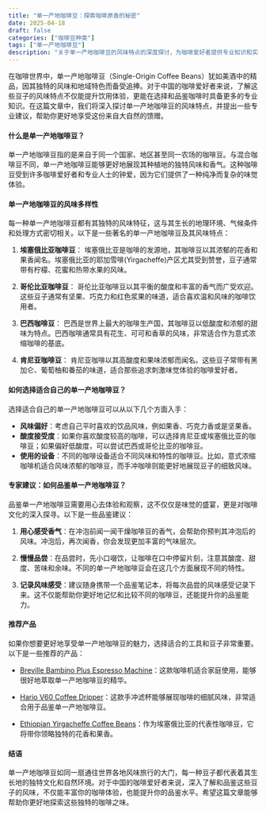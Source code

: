 ```yaml
---
title: "单一产地咖啡豆：探索咖啡原香的秘密"
date: 2025-04-18
draft: false
categories: ["咖啡豆种类"]
tags: ["单一产地咖啡豆"]
description: "关于单一产地咖啡豆的风味特点的深度探讨，为咖啡爱好者提供专业知识和实用指南。"
---
```


在咖啡世界中，单一产地咖啡豆（Single-Origin Coffee Beans）犹如美酒中的精品，因其独特的风味和地域特色而备受追捧。对于中国的咖啡爱好者来说，了解这些豆子的风味特点不仅能提升饮用体验，更能在选择和品鉴咖啡时具备更多的专业知识。在这篇文章中，我们将深入探讨单一产地咖啡豆的风味特点，并提出一些专业建议，帮助你更好地享受这份来自大自然的馈赠。

#### 什么是单一产地咖啡豆？

单一产地咖啡豆指的是来自于同一个国家、地区甚至同一农场的咖啡豆。与混合咖啡豆不同，单一产地咖啡豆能够更好地展现其种植地的独特风味和香气。这种咖啡豆受到许多咖啡爱好者和专业人士的钟爱，因为它们提供了一种纯净而复杂的味觉体验。

#### 单一产地咖啡豆的风味多样性

每一种单一产地咖啡豆都有其独特的风味特征，这与其生长的地理环境、气候条件和处理方式密切相关。以下是一些著名的单一产地咖啡豆及其风味特点：

1. **埃塞俄比亚咖啡豆**：
   埃塞俄比亚是咖啡的发源地，其咖啡豆以其浓郁的花香和果香闻名。埃塞俄比亚的耶加雪啡(Yirgacheffe)产区尤其受到赞誉，豆子通常带有柠檬、花蜜和热带水果的风味。

2. **哥伦比亚咖啡豆**：
   哥伦比亚咖啡豆以其平衡的酸度和丰富的香气而广受欢迎。这些豆子通常有坚果、巧克力和红色浆果的味道，适合喜欢温和风味的咖啡饮用者。

3. **巴西咖啡豆**：
   巴西是世界上最大的咖啡生产国，其咖啡豆以低酸度和浓郁的甜味为特点。巴西咖啡通常具有花生、可可和香草的风味，非常适合作为意式浓缩咖啡的基底。

4. **肯尼亚咖啡豆**：
   肯尼亚咖啡以其高酸度和果味浓郁而闻名。这些豆子常带有黑加仑、葡萄柚和番茄的味道，适合那些追求刺激味觉体验的咖啡爱好者。

#### 如何选择适合自己的单一产地咖啡豆？

选择适合自己的单一产地咖啡豆可以从以下几个方面入手：

- **风味偏好**：考虑自己平时喜欢的饮品风味，例如果香、巧克力香或是坚果香。
- **酸度接受度**：如果你喜欢酸度较高的咖啡，可以选择肯尼亚或埃塞俄比亚的咖啡豆；如果偏好低酸度，可以尝试巴西或哥伦比亚的咖啡豆。
- **使用的设备**：不同的咖啡设备适合不同风味和特性的咖啡豆。比如，意式浓缩咖啡机适合风味浓郁的咖啡豆，而手冲咖啡则能更好地展现豆子的细致风味。

#### 专家建议：如何品鉴单一产地咖啡豆？

品鉴单一产地咖啡豆需要用心去体验和观察，这不仅仅是味觉的盛宴，更是对咖啡文化的深入探寻。以下是一些品鉴建议：

1. **用心感受香气**：在冲泡前闻一闻干燥咖啡豆的香气，会帮助你预判其冲泡后的风味。冲泡后，再次闻香，你会发现更加丰富的气味层次。

2. **慢慢品尝**：在品尝时，先小口啜饮，让咖啡在口中停留片刻，注意其酸度、甜度、苦味和余味。不同的单一产地咖啡豆会在这几个方面展现不同的特性。

3. **记录风味感受**：建议随身携带一个品鉴笔记本，将每次品尝的风味感受记录下来。这不仅能帮助你更好地记忆和比较不同的咖啡豆，还能提升你的品鉴能力。

#### 推荐产品

如果你想要更好地享受单一产地咖啡豆的魅力，选择适合的工具和豆子非常重要。以下是一些推荐的产品：

- [Breville Bambino Plus Espresso Machine](https://www.amazon.com/s?k=Breville%20Bambino%20Plus%20Espresso%20Machine&tag=coffeeprism-20)：这款咖啡机适合家庭使用，能够很好地萃取单一产地咖啡豆的精华。

- [Hario V60 Coffee Dripper](https://www.amazon.com/s?k=Hario%20V60%20Coffee%20Dripper&tag=coffeeprism-20)：这款手冲滤杯能够展现咖啡的细腻风味，非常适合用于品鉴单一产地咖啡豆。

- [Ethiopian Yirgacheffe Coffee Beans](https://www.amazon.com/s?k=Ethiopian%20Yirgacheffe%20Coffee%20Beans&tag=coffeeprism-20)：作为埃塞俄比亚的代表性咖啡豆，它将带你领略独特的花香和果香。

#### 结语

单一产地咖啡豆如同一扇通往世界各地风味旅行的大门，每一种豆子都代表着其生长地的独特文化和自然环境。对于中国的咖啡爱好者来说，深入了解和品鉴这些豆子的风味，不仅能丰富你的咖啡体验，也能提升你的品鉴水平。希望这篇文章能够帮助你更好地探索这些独特的咖啡之味。